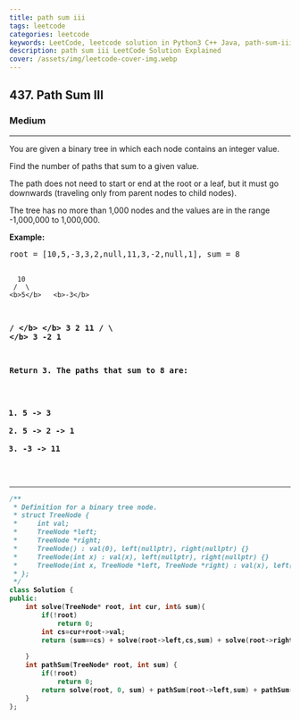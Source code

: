 ```yaml
---
title: path sum iii
tags: leetcode
categories: leetcode
keywords: LeetCode, leetcode solution in Python3 C++ Java, path-sum-iii solution
description: path sum iii LeetCode Solution Explained
cover: /assets/img/leetcode-cover-img.webp
---
```



<h2>437. Path Sum III</h2><h3>Medium</h3><hr><div><p>You are given a binary tree in which each node contains an integer value.</p>

<p>Find the number of paths that sum to a given value.</p>

<p>The path does not need to start or end at the root or a leaf, but it must go downwards
(traveling only from parent nodes to child nodes).</p>

<p>The tree has no more than 1,000 nodes and the values are in the range -1,000,000 to 1,000,000.

</p><p><b>Example:</b>
</p><pre>root = [10,5,-3,3,2,null,11,3,-2,null,1], sum = 8

      10
     /  \
    <b>5</b>   <b>-3</b>
   <b>/</b> <b>\</b>    <b>\</b>
  <b>3</b>   <b>2</b>   <b>11</b>
 / \   <b>\</b>
3  -2   <b>1</b>

Return 3. The paths that sum to 8 are:

1.  5 -&gt; 3
2.  5 -&gt; 2 -&gt; 1
3. -3 -&gt; 11
</pre>
<p></p></div>

---




```cpp
/**
 * Definition for a binary tree node.
 * struct TreeNode {
 *     int val;
 *     TreeNode *left;
 *     TreeNode *right;
 *     TreeNode() : val(0), left(nullptr), right(nullptr) {}
 *     TreeNode(int x) : val(x), left(nullptr), right(nullptr) {}
 *     TreeNode(int x, TreeNode *left, TreeNode *right) : val(x), left(left), right(right) {}
 * };
 */
class Solution {
public:
    int solve(TreeNode* root, int cur, int& sum){
        if(!root)
            return 0;
        int cs=cur+root->val;
        return (sum==cs) + solve(root->left,cs,sum) + solve(root->right,cs,sum);
        
    }
    int pathSum(TreeNode* root, int sum) {
        if(!root)
            return 0;
        return solve(root, 0, sum) + pathSum(root->left,sum) + pathSum(root->right,sum);
    }
};
```
